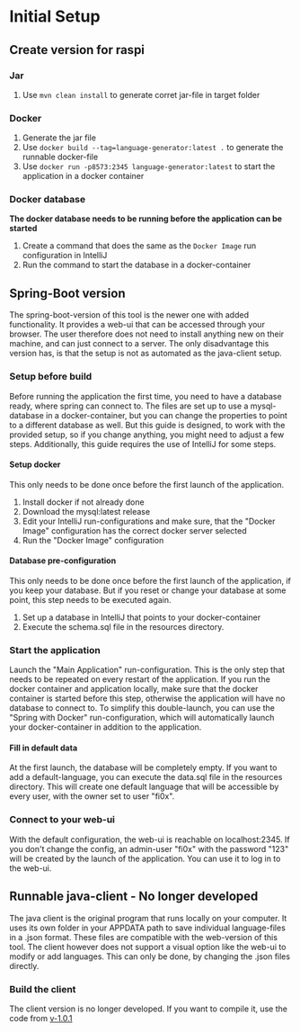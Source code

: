 # Initial Setup
[//]: # (TODO: Update Readme: order and correct information)
## Create version for raspi
### Jar
1. Use `mvn clean install` to generate corret jar-file in target folder

### Docker
1. Generate the jar file
2. Use `docker build --tag=language-generator:latest .` to generate the runnable docker-file
3. Use `docker run -p8573:2345 language-generator:latest` to start the application in a docker container

### Docker database
**The docker database needs to be running before the application can be started**
1. Create a command that does the same as the `Docker Image` run configuration in IntelliJ
2. Run the command to start the database in a docker-container

## Spring-Boot version
The spring-boot-version of this tool is the newer one with added functionality. It provides a web-ui that can be
accessed through your browser. The user therefore does not need to install anything new on their machine, and can just
connect to a server. The only disadvantage this version has, is that the setup is not as automated as the java-client
setup.

### Setup before build
Before running the application the first time, you need to have a database ready, where spring can connect to. The files
are set up to use a mysql-database in a docker-container, but you can change the properties to point to a different
database as well. But this guide is designed, to work with the provided setup, so if you change anything, you might need
to adjust a few steps. Additionally, this guide requires the use of IntelliJ for some steps.
#### Setup docker
This only needs to be done once before the first launch of the application.
1. Install docker if not already done
2. Download the mysql:latest release
3. Edit your IntelliJ run-configurations and make sure, that the "Docker Image" configuration has the correct docker server selected
4. Run the "Docker Image" configuration
#### Database pre-configuration
This only needs to be done once before the first launch of the application, if you keep your database. But if you reset
or change your database at some point, this step needs to be executed again.
1. Set up a database in IntelliJ that points to your docker-container
2. Execute the schema.sql file in the resources directory.

### Start the application
Launch the "Main Application" run-configuration. This is the only step that needs to be repeated on every restart of the
application. If you run the docker container and application locally, make sure that the docker container is started
before this step, otherwise the application will have no database to connect to. To simplify this double-launch, you can
use the "Spring with Docker" run-configuration, which will automatically launch your docker-container in addition to the
application.
#### Fill in default data
At the first launch, the database will be completely empty. If you want to add a default-language, you can execute the
data.sql file in the resources directory. This will create one default language that will be accessible by every user,
with the owner set to user "fi0x".
### Connect to your web-ui
With the default configuration, the web-ui is reachable on localhost:2345. If you don't change the config, an admin-user
"fi0x" with the password "123" will be created by the launch of the application. You can use it to log in to the web-ui.

## Runnable java-client - No longer developed
The java client is the original program that runs locally on your computer. It uses its own folder in your APPDATA
path to save individual language-files in a .json format. These files are compatible with the web-version of this tool.
The client however does not support a visual option like the web-ui to modify or add languages. This can only be done,
by changing the .json files directly.

### Build the client
The client version is no longer developed. If you want to compile it, use the code from
[v-1.0.1](https://github.com/Fi0x/LanguageGenerator/tree/0.0.1)